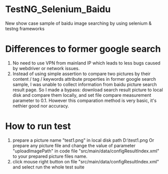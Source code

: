 # TestNG_Selenium_Baidu
New  show case sample of baidu image searching by using selenium &amp; testng frameworks

# Differences to former google search 
1. No need to use VPN from mainland IP which leads to less bugs caused by webdriver or network issues.
2. Instead of using simple assertion to compare two pictures by their content / tag / keywords attribute properties in former google search sample, I was unable to collect information from baidu picture search result page. So I made a bypass: download search result picture to local disk and compare them locally, and set file compare measurement parameter to 0.1. However this comparation method is very basic, it's nethier good nor accuracy.

# How to run test
1. prepare a picture name "test1.png" in local disk path D:\test1.png   Or  prepare any picture file and change the value of parameter "uploadImagePath" in code file "src/main/data/configResultIndex.xml" to your prepared picture files name.
2. click mouse right button on file "src/main/data/configResultIndex.xml" and select run the whole test suite

